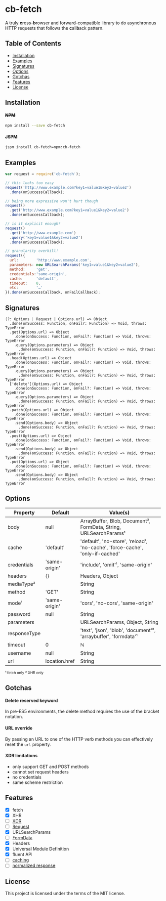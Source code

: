# cb-fetch

A truly **c**ross-**b**rowser and forward-compatible library to do asynchronous HTTP requests that follows the **c**all**b**ack pattern.

## Table of Contents
  - [Installation](#installation)
  - [Examples](#examples)
  - [Signatures](#signatures)
  - [Options](#options)
  - [Gotchas](#gotchas)
  - [Features](#features)
  - [License](#license)

## Installation
#### <del>NPM</del>
```sh
npm install --save cb-fetch
```
#### <del>JSPM</del>
```sh
jspm install cb-fetch=npm:cb-fetch
```

## Examples
```js
var request = require('cb-fetch');

// this looks too easy
request('http://www.example.com?key1=value1&key2=value2')
  .done(onSuccessCallback);

// being more expressive won't hurt though
request()
  .get('http://www.example.com?key1=value1&key2=value2')
  .done(onSuccessCallback);

// is it explicit enough?
request()
  .get('http://www.example.com')
  .query('key1=value1&key2=value2')
  .done(onSuccessCallback);

// granularity overkill!
request({
  url:        'http://www.example.com',
  parameters: new URLSearchParams('key1=value1&key2=value2'),
  method:     'get',
  credentials:'same-origin',
  cache:      'default',
  timeout:    0,
  etc:        '…'
}).done(onSuccessCallback, onFailCallback);
```

## Signatures
```
(?: Options | Request | Options.url) => Object
  .done(onSuccess: Function, onFail?: Function) => Void, throws: TypeError
  .get(Options.url) => Object
    .done(onSuccess: Function, onFail?: Function) => Void, throws: TypeError
    .query(Options.parameters) => Object
      .done(onSuccess: Function, onFail?: Function) => Void, throws: TypeError
  .head(Options.url) => Object
    .done(onSuccess: Function, onFail?: Function) => Void, throws: TypeError
    .query(Options.parameters) => Object
      .done(onSuccess: Function, onFail?: Function) => Void, throws: TypeError
  ['delete'](Options.url) => Object
    .done(onSuccess: Function, onFail?: Function) => Void, throws: TypeError
    .query(Options.parameters) => Object
      .done(onSuccess: Function, onFail?: Function) => Void, throws: TypeError
  .patch(Options.url) => Object
    .done(onSuccess: Function, onFail?: Function) => Void, throws: TypeError
    .send(Options.body) => Object
      .done(onSuccess: Function, onFail?: Function) => Void, throws: TypeError
  .post(Options.url) => Object
    .done(onSuccess: Function, onFail?: Function) => Void, throws: TypeError
    .send(Options.body) => Object
      .done(onSuccess: Function, onFail?: Function) => Void, throws: TypeError
  .put(Options.url) => Object
    .done(onSuccess: Function, onFail?: Function) => Void, throws: TypeError
    .send(Options.body) => Object
      .done(onSuccess: Function, onFail?: Function) => Void, throws: TypeError
```

## Options
Property | Default | Value(s)
-------- | ------- | --------
body         | null          | ArrayBuffer, Blob, Document², FormData, String, URLSearchParams¹
cache        | 'default'     | 'default', 'no-store', 'reload', 'no-cache', 'force-cache', 'only-if-cached'
credentials  | 'same-origin' | 'include', 'omit'¹, 'same-origin'
headers      | {}            | Headers, Object
mediaType²   |               | String
method       | 'GET'         | String
mode¹        | 'same-origin' | 'cors', 'no-cors', 'same-origin'
password     | null          | String
parameters   |               | URLSearchParams, Object, String
responseType |               | 'text', 'json', 'blob', 'document'², 'arraybuffer', 'formdata'¹
timeout      | 0             | ℕ
username     | null          | String
url          | location.href | String

<sup>¹ fetch only
² XHR only</sup>

## Gotchas
#### Delete reserved keyword
In pre-ES5 environments, the delete method requires the use of the bracket notation.
#### URL override
By passing an URL to one of the HTTP verb methods you can effectively reset the `url` property.
#### XDR limitations
- only support GET and POST methods
- cannot set request headers
- no credentials
- same scheme restriction

## Features
- [x] fetch
- [x] XHR
- [ ] [XDR](../../issues/2)
- [ ] [Request](../../issues/5)
- [x] URLSearchParams
- [ ] [FormData](../../issues/3)
- [x] Headers
- [x] Universal Module Definition
- [x] fluent API
- [ ] [caching](../../issues/4)
- [ ] [normalized response](../../issues/9)

## License
This project is licensed under the terms of the MIT license.
